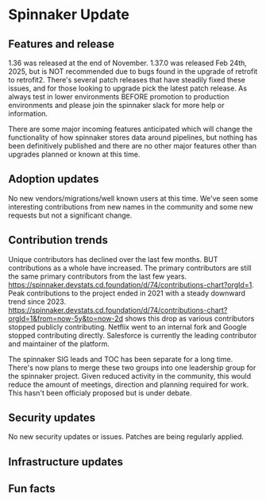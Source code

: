 # Spinnaker Update

## Features and release
1.36 was released at the end of November.  1.37.0 was released Feb 24th, 2025, but is NOT recommended due to bugs found in the upgrade of retrofit to retrofit2.  There's several patch releases that have steadily fixed these issues, and for those looking to upgrade pick the latest patch release.  As always test in lower environments BEFORE promotion to production environments and
please join the spinnaker slack for more help or information.  

There are some major incoming features anticipated which will change the functionality of how spinnaker stores data around pipelines, but nothing has been definitively published and there are no other major features other than upgrades planned or known at this time.

## Adoption updates
No new vendors/migrations/well known users at this time.  We've seen some interesting contributions from new names in the community and some new requests but not a significant change.  

## Contribution trends
Unique contributors has declined over the last few months.  BUT contributions as a whole have increased.  The primary contributors are still the same primary contributors from the last few years.  https://spinnaker.devstats.cd.foundation/d/74/contributions-chart?orgId=1.  Peak contributions to the project ended in 2021 with a steady downward trend since 2023.  
https://spinnaker.devstats.cd.foundation/d/74/contributions-chart?orgId=1&from=now-5y&to=now-2d shows this drop as various contributors stopped publicly contributing. Netflix went to an internal fork and Google stopped contributing directly.  Salesforce is currently the leading contributor and maintainer of the platform.

The spinnaker SIG leads and TOC has been separate for a long time.  There's now plans to merge these two groups into one leadership group for the spinnaker project.  Given reduced activity in the community, this would reduce the amount of
meetings, direction and planning required for work.  This hasn't been officialy proposed but is under debate.


## Security updates
No new security updates or issues.  Patches are being regularly applied.

## Infrastructure updates


## Fun facts

